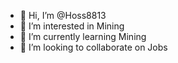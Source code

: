 - 👋 Hi, I’m @Hoss8813
- 👀 I’m interested in Mining
- 🌱 I’m currently learning Mining
- 💞️ I’m looking to collaborate on Jobs

<!---
Hoss8813/Hoss8813 is a ✨ special ✨ repository because its `README.md` (this file) appears on your GitHub profile.
You can click the Preview link to take a look at your changes.
--->
